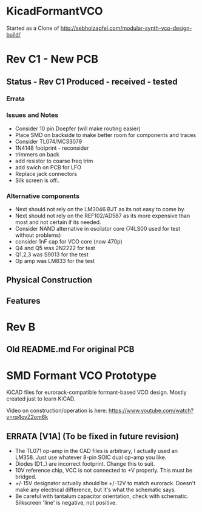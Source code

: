 # KicadFormantVCO
Started as a Clone of http://sebholzapfel.com/modular-synth-vco-design-build/

# Rev C1 - New PCB


## Status - Rev C1 Produced - received - tested
### Errata

### Issues and Notes
 - Consider 10 pin Doepfer (will make routing easier)
 - Place SMD on backside to make better room for components and traces
 - Consider TL074/MC33079
 - 1N4148 footprint - reconsider
 - trimmers on back
 - add resistor to coarse freq trim
 - add swich on PCB for LFO
 - Replace jack connectors 
 - Silk screen is off..
### Alternative components
 - Next should not rely on the LM3046 BJT as its not easy to come by.
 - Next should not rely on the REF102/AD587 as its more expensive than most and not certain if its needed.
 - Consider NAND alternative in oscilator core (74LS00 used for test without problems)
 - consider 1nF cap for VCO core (now 470p)
 - Q4 and Q5 was 2N2222 for test
 - Q1,2,3 was S9013 for the test
 - Op amp was LM833 for the test
 
## Physical Construction

## Features


# Rev B
## Old README.md For original PCB
# SMD Formant VCO Prototype
KiCAD files for eurorack-compatible formant-based VCO design. Mostly created just to learn KiCAD.

Video on construction/operation is here: https://www.youtube.com/watch?v=rq4ovZ2om6k

## ERRATA [V1A] (To be fixed in future revision)
- The TL071 op-amp in the CAD files is arbitrary, I actually used an LM358. Just use whatever 8-pin SOIC dual op-amp you like.
- Diodes (D1..) are incorrect footprint. Change this to suit.
- 10V reference chip, VCC is not connected to +V properly. This must be bridged.
- +/-15V designator actually should be +/-12V to match eurorack. Doesn't make any electrical difference, but it's what the schematic says.
- Be careful with tantalum capacitor orientation, check with schematic. Silkscreen 'line' is negative, not positive.
